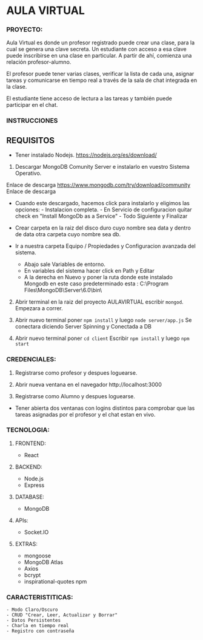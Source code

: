 # AULA VIRTUAL

### PROYECTO:

Aula Virtual es donde un profesor registrado puede crear una clase, para la cual se genera una clave secreta. Un estudiante con acceso a esa clave puede inscribirse en una clase en particular. A partir de ahí, comienza una relación profesor-alumno.

El profesor puede tener varias clases, verificar la lista de cada una, asignar tareas y comunicarse en tiempo real a través de la sala de chat integrada en la clase.

El estudiante tiene acceso de lectura a las tareas y también puede participar en el chat.

### INSTRUCCIONES

## REQUISITOS ##

- Tener instalado Nodejs. https://nodejs.org/es/download/


1. Descargar MongoDB Comunity Server e instalarlo en vuestro Sistema Operativo.

Enlace de descarga         https://www.mongodb.com/try/download/community       Enlace de descarga

- Cuando este descargado, hacemos click para instalarlo y eligimos las opciones:
        - Instalacion completa.
        - En Servicio de configuracion quitar check en "Install MongoDb as a Service"
        - Todo Siguiente y Finalizar

 - Crear carpeta en la raiz del disco duro cuyo nombre sea data y dentro de data otra carpeta cuyo nombre sea db.

 - Ir a nuestra carpeta Equipo / Propiedades y Configuracion avanzada del sistema.
    - Abajo sale Variables de entorno.
    - En variables del sistema hacer click en Path y Editar
    - A la derecha en Nuevo y poner la ruta donde este instalado Mongodb en este caso predeterminado esta :
        C:\Program Files\MongoDB\Server\6.0\bin\

2. Abrir terminal en la raiz del proyecto AULAVIRTUAL escribir `mongod`.
    Empezara a correr.

3. Abrir nuevo terminal poner `npm install` y luego `node server/app.js`
    Se conectara diciendo Server Spinning y Conectada a DB

4. Abrir nuevo terminal poner `cd client`
    Escribir `npm install` y luego `npm start`

### CREDENCIALES:

1. Registrarse como profesor y despues loguearse.

2. Abrir nueva ventana en el navegador http://localhost:3000

3. Registrarse como Alumno y despues loguearse.

- Tener abierta dos ventanas con logins distintos para comprobar que las tareas asignadas por el profesor y el chat estan en vivo.

### TECNOLOGIA:

1. FRONTEND:

   - React

2. BACKEND:

   - Node.js
   - Express

3. DATABASE:

   - MongoDB

4. APIs:

   - Socket.IO

5. EXTRAS:
   - mongoose
   - MongoDB Atlas
   - Axios
   - bcrypt
   - inspirational-quotes npm

### CARACTERISTITICAS:

    - Modo Claro/Oscuro
    - CRUD "Crear, Leer, Actualizar y Borrar"
    - Datos Persistentes
    - Charla en tiempo real
    - Registro con contraseña

